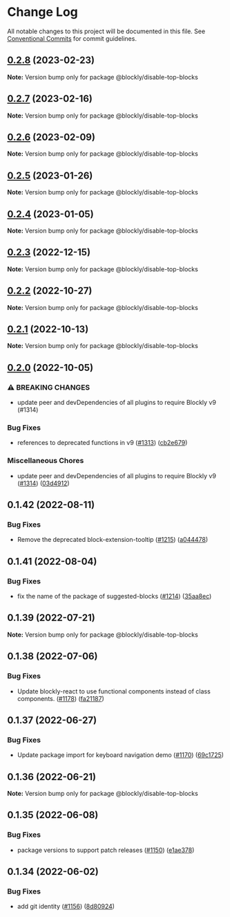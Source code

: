 # Change Log

All notable changes to this project will be documented in this file.
See [Conventional Commits](https://conventionalcommits.org) for commit guidelines.

## [0.2.8](https://github.com/google/blockly-samples/compare/@blockly/disable-top-blocks@0.2.7...@blockly/disable-top-blocks@0.2.8) (2023-02-23)

**Note:** Version bump only for package @blockly/disable-top-blocks





## [0.2.7](https://github.com/google/blockly-samples/compare/@blockly/disable-top-blocks@0.2.6...@blockly/disable-top-blocks@0.2.7) (2023-02-16)

**Note:** Version bump only for package @blockly/disable-top-blocks





## [0.2.6](https://github.com/google/blockly-samples/compare/@blockly/disable-top-blocks@0.2.5...@blockly/disable-top-blocks@0.2.6) (2023-02-09)

**Note:** Version bump only for package @blockly/disable-top-blocks





## [0.2.5](https://github.com/google/blockly-samples/compare/@blockly/disable-top-blocks@0.2.4...@blockly/disable-top-blocks@0.2.5) (2023-01-26)

**Note:** Version bump only for package @blockly/disable-top-blocks





## [0.2.4](https://github.com/google/blockly-samples/compare/@blockly/disable-top-blocks@0.2.3...@blockly/disable-top-blocks@0.2.4) (2023-01-05)

**Note:** Version bump only for package @blockly/disable-top-blocks





## [0.2.3](https://github.com/google/blockly-samples/compare/@blockly/disable-top-blocks@0.2.2...@blockly/disable-top-blocks@0.2.3) (2022-12-15)

**Note:** Version bump only for package @blockly/disable-top-blocks





## [0.2.2](https://github.com/google/blockly-samples/compare/@blockly/disable-top-blocks@0.2.1...@blockly/disable-top-blocks@0.2.2) (2022-10-27)

**Note:** Version bump only for package @blockly/disable-top-blocks





## [0.2.1](https://github.com/google/blockly-samples/compare/@blockly/disable-top-blocks@0.2.0...@blockly/disable-top-blocks@0.2.1) (2022-10-13)

**Note:** Version bump only for package @blockly/disable-top-blocks





## [0.2.0](https://github.com/google/blockly-samples/compare/@blockly/disable-top-blocks@0.1.42...@blockly/disable-top-blocks@0.2.0) (2022-10-05)


### ⚠ BREAKING CHANGES

* update peer and devDependencies of all plugins to require Blockly v9 (#1314)

### Bug Fixes

* references to deprecated functions in v9 ([#1313](https://github.com/google/blockly-samples/issues/1313)) ([cb2e679](https://github.com/google/blockly-samples/commit/cb2e67987e0b62a77c26adc660cc6ade1ba67954))


### Miscellaneous Chores

* update peer and devDependencies of all plugins to require Blockly v9 ([#1314](https://github.com/google/blockly-samples/issues/1314)) ([03d4912](https://github.com/google/blockly-samples/commit/03d4912c42c8de0f30493037ccc28dddaea0f266))



## 0.1.42 (2022-08-11)


### Bug Fixes

* Remove the deprecated block-extension-tooltip ([#1215](https://github.com/google/blockly-samples/issues/1215)) ([a044478](https://github.com/google/blockly-samples/commit/a044478c86a73e3065bc866e427f175cbec6fc13))





## 0.1.41 (2022-08-04)


### Bug Fixes

* fix the name of the package of suggested-blocks ([#1214](https://github.com/google/blockly-samples/issues/1214)) ([35aa8ec](https://github.com/google/blockly-samples/commit/35aa8ec73a60a4eb5b1e80cb2fc71dcd83d05e27))





## 0.1.39 (2022-07-21)

**Note:** Version bump only for package @blockly/disable-top-blocks





## 0.1.38 (2022-07-06)


### Bug Fixes

* Update blockly-react to use functional components instead of class components. ([#1178](https://github.com/google/blockly-samples/issues/1178)) ([fa21187](https://github.com/google/blockly-samples/commit/fa21187cdbe4ec3a5c69f185540dd68a98eb69d7))





## 0.1.37 (2022-06-27)


### Bug Fixes

* Update package import for keyboard navigation demo ([#1170](https://github.com/google/blockly-samples/issues/1170)) ([69c1725](https://github.com/google/blockly-samples/commit/69c1725b775279fcc397dc178935208d5f42b08c))





## 0.1.36 (2022-06-21)

**Note:** Version bump only for package @blockly/disable-top-blocks





## 0.1.35 (2022-06-08)


### Bug Fixes

* package versions to support patch releases ([#1150](https://github.com/google/blockly-samples/issues/1150)) ([e1ae378](https://github.com/google/blockly-samples/commit/e1ae378d779531621c3d948566257d069002963f))





## 0.1.34 (2022-06-02)


### Bug Fixes

* add git identity ([#1156](https://github.com/google/blockly-samples/issues/1156)) ([8d80924](https://github.com/google/blockly-samples/commit/8d809243b277375beb2ce75d4e157b5e17f78193))
